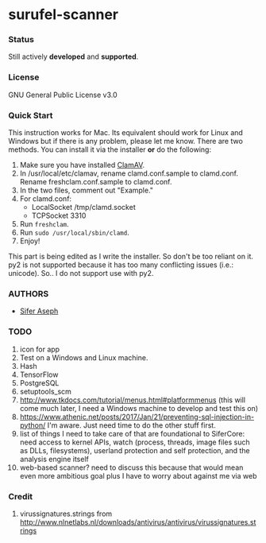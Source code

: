 # surufel-scanner

### Status

Still actively **developed** and **supported**.

### License

GNU General Public License v3.0

### Quick Start

This instruction works for Mac. Its equivalent should work for Linux and Windows but if there is any problem, please let me know.
There are two methods. You can install it via the installer **or** do the following:

1. Make sure you have installed [ClamAV](https://www.clamav.net).
2. In /usr/local/etc/clamav, rename clamd.conf.sample to clamd.conf. Rename freshclam.conf.sample to clamd.conf.
3. In the two files, comment out "Example."
4. For clamd.conf:
    * LocalSocket /tmp/clamd.socket
    * TCPSocket 3310
5. Run `freshclam`.
6. Run `sudo /usr/local/sbin/clamd`.
7. Enjoy!

This part is being edited as I write the installer. So don't be too reliant on it. py2 is not supported because it has too many conflicting issues (i.e.: unicode). So.. I do not support use with py2.

### AUTHORS

* [Sifer Aseph](https://github.com/Surufel)

### TODO

1. icon for app
2. Test on a Windows and Linux machine.
4. Hash
5. TensorFlow
6. PostgreSQL
7. setuptools_scm
8. http://www.tkdocs.com/tutorial/menus.html#platformmenus (this will come much later, I need a Windows machine to develop and test this on)
9. https://www.athenic.net/posts/2017/Jan/21/preventing-sql-injection-in-python/ I'm aware. Just need time to do the other stuff first.
10. list of things I need to take care of that are foundational to SiferCore: need access to kernel APIs, watch (process, threads, image files such as DLLs, filesystems), userland protection and self protection, and the analysis engine itself
11. web-based scanner? need to discuss this because that would mean even more ambitious goal plus I have to worry about against me via web

### Credit

1. virussignatures.strings from http://www.nlnetlabs.nl/downloads/antivirus/antivirus/virussignatures.strings
